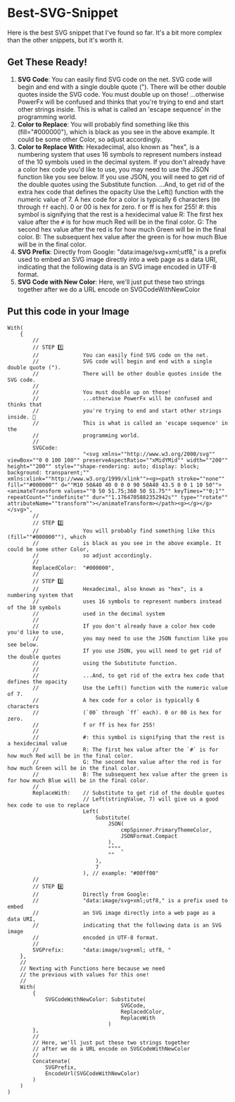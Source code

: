 # Best-SVG-Snippet

Here is the best SVG snippet that I've found so far. It's a bit more complex than the other snippets, but it's worth it. 

## Get These Ready!

1. **SVG Code**: You can easily find SVG code on the net. SVG code will begin and end with a single double quote ("). There will be other double quotes inside the SVG code. You must double up on those! ...otherwise PowerFx will be confused and thinks that you're trying to end and start other strings inside. This is what is called an 'escape sequence' in the programming world.
2. **Color to Replace**: You will probably find something like this (fill="#000000"), which is black as you see in the above example. It could be some other Color, so adjust accordingly.
3. **Color to Replace With**: Hexadecimal, also known as "hex", is a numbering system that uses 16 symbols to represent numbers instead of the 10 symbols used in the decimal system. If you don't already have a color hex code you'd like to use, you may need to use the JSON function like you see below. If you use JSON, you will need to get rid of the double quotes using the Substitute function. ...And, to get rid of the extra hex code that defines the opacity Use the Left() function with the numeric value of 7. A hex code for a color is typically 6 characters (`00` through `ff` each). 0 or 00 is hex for zero. f or ff is hex for 255! #: this symbol is signifying that the rest is a hexidecimal value R: The first hex value after the `#` is for how much Red will be in the final color. G: The second hex value after the red is for how much Green will be in the final color. B: The subsequent hex value after the green is for how much Blue will be in the final color.
4. **SVG Prefix**: Directly from Google: "data:image/svg+xml;utf8," is a prefix used to embed an SVG image directly into a web page as a data URI, indicating that the following data is an SVG image encoded in UTF-8 format.
5. **SVG Code with New Color**: Here, we'll just put these two strings together after we do a URL encode on SVGCodeWithNewColor

## Put this code in your Image

```PowerFx
With( 
    {
        //
        // STEP 1️⃣       
        //              You can easily find SVG code on the net.
        //              SVG code will begin and end with a single double quote ("). 
        //              There will be other double quotes inside the SVG code. 
        //
        //              You must double up on those! 
        //              ...otherwise PowerFx will be confused and thinks that 
        //              you're trying to end and start other strings inside. 🫤
        //              This is what is called an 'escape sequence' in the 
        //              programming world.
        //
        SVGCode:        
                        "<svg xmlns=""http://www.w3.org/2000/svg"" viewBox=""0 0 100 100"" preserveAspectRatio=""xMidYMid"" width=""200"" height=""200"" style=""shape-rendering: auto; display: block; background: transparent;"" xmlns:xlink=""http://www.w3.org/1999/xlink""><g><path stroke=""none"" fill=""#000000"" d=""M10 50A40 40 0 0 0 90 50A40 43.5 0 0 1 10 50""><animateTransform values=""0 50 51.75;360 50 51.75"" keyTimes=""0;1"" repeatCount=""indefinite"" dur=""1.1764705882352942s"" type=""rotate"" attributeName=""transform""></animateTransform></path><g></g></g></svg>", 
        //
        // STEP 2️⃣
        //              You will probably find something like this (fill=""#000000""), which
        //              is black as you see in the above example. It could be some other Color, 
        //              so adjust accordingly. 
        //
        ReplacedColor:  "#000000", 
        // 
        // STEP 3️⃣
        //              Hexadecimal, also known as "hex", is a numbering system that 
        //              uses 16 symbols to represent numbers instead of the 10 symbols 
        //              used in the decimal system
        //
        //              If you don't already have a color hex code you'd like to use, 
        //              you may need to use the JSON function like you see below. 
        //              If you use JSON, you will need to get rid of the double quotes
        //              using the Substitute function. 
        //
        //              ...And, to get rid of the extra hex code that defines the opacity
        //              Use the Left() function with the numeric value of 7. 
        //              A hex code for a color is typically 6 characters 
        //              (`00` through `ff` each). 0 or 00 is hex for zero. 
        //              f or ff is hex for 255!
        //              
        //              #: this symbol is signifying that the rest is a hexidecimal value
        //              R: The first hex value after the `#` is for how much Red will be in the final color.
        //              G: The second hex value after the red is for how much Green will be in the final color.
        //              B: The subsequent hex value after the green is for how much Blue will be in the final color.
        //
        ReplaceWith:    // Substitute to get rid of the double quotes
                        // Left(stringValue, 7) will give us a good hex code to use to replace
                        Left(
                            Substitute(
                                JSON(
                                    cmpSpinner.PrimaryThemeColor,
                                    JSONFormat.Compact
                                ),
                                """",
                                ""
                            ),
                            7
                        ), // example: "#00ff00"
        // 
        // STEP 4️⃣
        //              Directly from Google: 
        //              "data:image/svg+xml;utf8," is a prefix used to embed 
        //              an SVG image directly into a web page as a data URI, 
        //              indicating that the following data is an SVG image 
        //              encoded in UTF-8 format.
        //
        SVGPrefix:      "data:image/svg+xml; utf8, "
    },
    //
    // Nexting with Functions here because we need
    // the previous with values for this one!
    //
    With( 
        { 
            SVGCodeWithNewColor: Substitute(
                                    SVGCode, 
                                    ReplacedColor, 
                                    ReplaceWith
                                )
        },
        //
        // Here, we'll just put these two strings together
        // after we do a URL encode on SVGCodeWithNewColor
        //
        Concatenate( 
            SVGPrefix,
            EncodeUrl(SVGCodeWithNewColor)
        )
    )
)
```